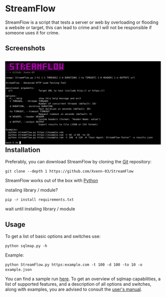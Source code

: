 # StreamFlow

StreamFlow is a script that tests a server or web by overloading or flooding a website or target, this can lead to crime and I will not be responsible if someone uses it for crime.

Screenshots
----

![Screenshot](https://github.com/Xvenn-03/StreamFlow/blob/main/Screenshot_StreamFlow.jpg)
Installation
----

Preferably, you can download StreamFlow by cloning the [Git](https://github.com/Xvenn-03/StreamFlow) repository:

    git clone --depth 1 https://github.com/Xvenn-03/StreamFlow

StreamFlow works out of the box with [Python](https://www.python.org/download/) 

instaling library / module?

    pip -r install requirements.txt

wait until instaling library / module

Usage
----

To get a list of basic options and switches use:

    python sqlmap.py -h

Example:

    python StreamFlow.py https:example.com -t 100 -d 100 -to 10 -o example.json

You can find a sample run [here](https://asciinema.org/a/46601).
To get an overview of sqlmap capabilities, a list of supported features, and a description of all options and switches, along with examples, you are advised to consult the [user's manual](https://github.com/sqlmapproject/sqlmap/wiki/Usage).
 
